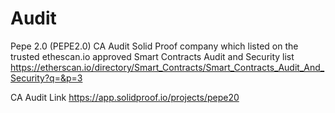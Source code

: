 # Audit
Pepe 2.0 (PEPE2.0) CA Audit Solid Proof company which listed on the trusted ethescan.io approved Smart Contracts Audit and Security list
<br>
https://etherscan.io/directory/Smart_Contracts/Smart_Contracts_Audit_And_Security?q=&p=3
<br>

CA Audit Link
https://app.solidproof.io/projects/pepe20
